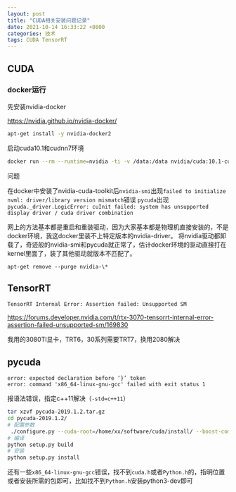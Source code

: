 ```yaml
---
layout: post
title: "CUDA相关安装问题记录"
date: 2021-10-14 16:33:22 +0800
categories: 技术
tags: CUDA TensorRT
---
```



## CUDA

### docker运行

先安装nvidia-docker

https://nvidia.github.io/nvidia-docker/

```bash
apt-get install -y nvidia-docker2
```

启动cuda10.1和cudnn7环境

```bash
docker run --rm --runtime=nvidia -ti -v /data:/data nvidia/cuda:10.1-cudnn7-runtime-ubuntu18.04
```

问题

在docker中安装了nvidia-cuda-toolkit后`nvidia-smi`出现`failed to initialize nvml: driver/library version mismatch`错误
`pycuda`出现`pycuda._driver.LogicError: cuInit failed: system has unsupported display driver / cuda driver combination`

网上的方法基本都是重启和重装驱动，因为大家基本都是物理机直接安装的，不是docker环境，我这docker里装不上特定版本的nvidia-driver。
将nvidia驱动都卸载了，奇迹般的nvidia-smi和pycuda就正常了，估计docker环境的驱动直接打在kernel里面了，装了其他驱动就版本不匹配了。

```
apt-get remove --purge nvidia-\*
```


## TensorRT

```
TensorRT Internal Error: Assertion failed: Unsupported SM
```

https://forums.developer.nvidia.com/t/rtx-3070-tensorrt-internal-error-assertion-failed-unsupported-sm/169830

我用的3080TI显卡，TRT6，30系列需要TRT7，换用2080解决


## pycuda

```
error: expected declaration before ‘}’ token
error: command 'x86_64-linux-gnu-gcc' failed with exit status 1
```

报语法错误，指定c++11解决（`-std=c++11`）

```bash
tar xzvf pycuda-2019.1.2.tar.gz
cd pycuda-2019.1.2/
# 配置参数
 ./configure.py --cuda-root=/home/xx/software/cuda/install/ --boost-compiler=gcc49 --cxxflags=-std=c++11
# 编译
python setup.py build
# 安装
python setup.py install
```

还有一些`x86_64-linux-gnu-gcc`错误，找不到`cuda.h`或者`Python.h`的，指明位置或者安装所需的包即可，比如找不到`Python.h`安装python3-dev即可
